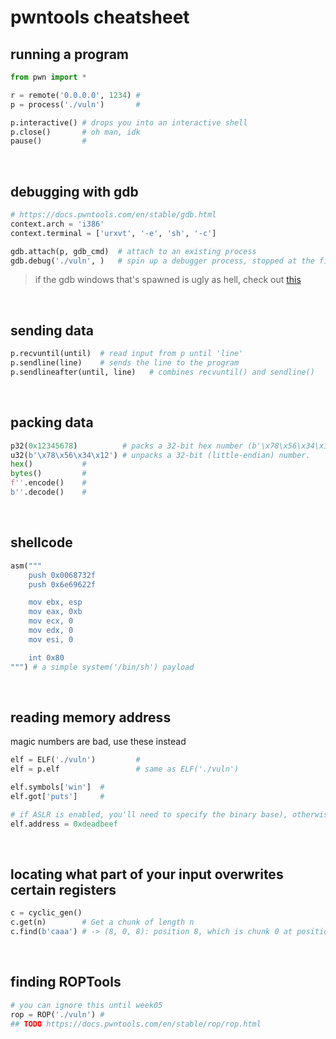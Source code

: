 # pwntools cheatsheet

## running a program
```python
from pwn import *

r = remote('0.0.0.0', 1234) #
p = process('./vuln')       #

p.interactive() # drops you into an interactive shell
p.close()       # oh man, idk
pause()         #  
```

&nbsp;

## debugging with gdb
```python
# https://docs.pwntools.com/en/stable/gdb.html
context.arch = 'i386'
context.terminal = ['urxvt', '-e', 'sh', '-c']

gdb.attach(p, gdb_cmd)  # attach to an existing process
gdb.debug('./vuln', )   # spin up a debugger process, stopped at the first instruction
```

> if the gdb windows that's spawned is ugly as hell, check out [this](/6447/resources/Xresources)

&nbsp;

## sending data

```python
p.recvuntil(until)  # read input from p until 'line'
p.sendline(line)    # sends the line to the program
p.sendlineafter(until, line)   # combines recvuntil() and sendline()
```

&nbsp;

## packing data
```python
p32(0x12345678)          # packs a 32-bit hex number (b'\x78\x56\x34\x12')
u32(b'\x78\x56\x34\x12') # unpacks a 32-bit (little-endian) number.
hex()           #
bytes()         #
f''.encode()    #
b''.decode()    # 
```

&nbsp;

## shellcode
```python
asm("""
    push 0x0068732f
    push 0x6e69622f

    mov ebx, esp
    mov eax, 0xb
    mov ecx, 0
    mov edx, 0
    mov esi, 0

    int 0x80
""") # a simple system('/bin/sh') payload
```

&nbsp;

## reading memory address
magic numbers are bad, use these instead
```python
elf = ELF('./vuln')         # 
elf = p.elf                 # same as ELF('./vuln')

elf.symbols['win']  # 
elf.got['puts']     # 

# if ASLR is enabled, you'll need to specify the binary base), otherwise it'll just give you the offset
elf.address = 0xdeadbeef 
```

&nbsp;

## locating what part of your input overwrites certain registers
```python
c = cyclic_gen()
c.get(n)        # Get a chunk of length n
c.find(b'caaa') # -> (8, 0, 8): position 8, which is chunk 0 at position 8
```

&nbsp;

## finding ROPTools
```python
# you can ignore this until week05
rop = ROP('./vuln') #
## TODO https://docs.pwntools.com/en/stable/rop/rop.html
```
